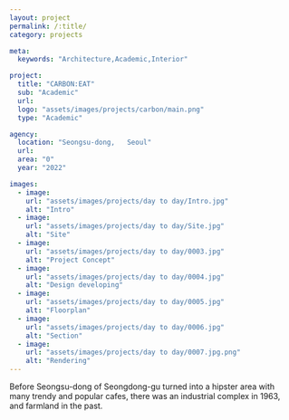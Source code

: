 ```yaml
---
layout: project
permalink: /:title/
category: projects

meta:
  keywords: "Architecture,Academic,Interior"

project:
  title: "CARBON:EAT"
  sub: "Academic"
  url: 
  logo: "assets/images/projects/carbon/main.png"
  type: "Academic"

agency:
  location: "Seongsu-dong,   Seoul"
  url: 
  area: "0"
  year: "2022"

images:
  - image:
    url: "assets/images/projects/day to day/Intro.jpg"
    alt: "Intro"
  - image:
    url: "assets/images/projects/day to day/Site.jpg"
    alt: "Site"
  - image:
    url: "assets/images/projects/day to day/0003.jpg"
    alt: "Project Concept"
  - image:
    url: "assets/images/projects/day to day/0004.jpg"
    alt: "Design developing"
  - image:
    url: "assets/images/projects/day to day/0005.jpg"
    alt: "Floorplan"
  - image:
    url: "assets/images/projects/day to day/0006.jpg"
    alt: "Section"
  - image:
    url: "assets/images/projects/day to day/0007.jpg.png"
    alt: "Rendering"
---
```

<p>Before Seongsu-dong of Seongdong-gu turned into a hipster area with many trendy and popular cafes, there was an industrial complex in 1963, and farmland in the past.</p>
